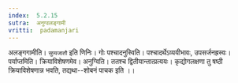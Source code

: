 ```yaml
---
index:  5.2.15
sutra:  अनुग्वलङ्गामी
vritti:  padamanjari
---
```


अलङ्गगामीति। `सुप्यजातौ` इति णिनिः। गोः पश्चादनुस्विति। पश्चादर्थेऽव्ययीभावः, उपसर्जनह्रस्वः। पर्याप्तमिति। क्रियाविशेषणमेव। अनुग्विति। ततश्च द्वितीयान्तात्प्रत्ययः। कृद्योगलक्षणा तु षष्ठी क्रियाविशेषणान्न भवति, तद्यथा--शोबनं पाचक इति ।।

